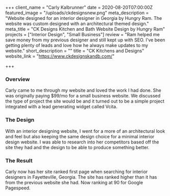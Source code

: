 +++
client_name = "Carly Kalbrunner"
date = 2020-08-20T07:00:00Z
featured_image = "/uploads/ckdesignsnew.png"
meta_description = "Website designed for an interior designer in Georgia by Hungry Ram. The website was custom designed with an architectural themed design."
meta_title = "CK Designs Kitchen and Bath Website Design by Hungry Ram"
projects = ["Interior Design", "Small Business"]
review = "Ram helped me save money from my previous designer and still kept up with SEO. I've been getting plenty of leads and love how he always make updates to my website."
short_description = ""
title = "CK Kitchens and Designs"
website_link = "https://www.ckdesignskandb.com/"

+++
### Overview

Carly came to me through my website and loved the work I had done. She was originally paying $99/mo for a small business website. We discussed the type of project the site would be and it turned out to be a simple project integrated with a lead generating widget called Vcita.

### The Design

With an interior designing website, I went for a more of an architectural look and feel but also keeping the same design choice for a minimal interior design website. I was able to research into her competitors based off the site they had and the design to be able to produce something better.

### The Result

Carly now has her site ranked first page when searching for interior designers in Fayetteville, Georgia. The site has ranked higher than it has from the previous website she had. Now ranking at 90 for Google Pagespeed.